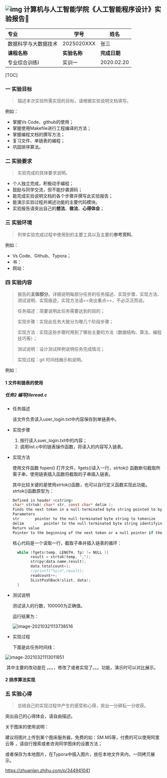 ## ![img](https://cnchen2000.oss-cn-shanghai.aliyuncs.com/img/logo.png)      计算机与人工智能学院《人工智能程序设计》实验报告📝

| 专业                 | 学号         | 姓名         |
| :------------------- | ------------ | ------------ |
| 数据科学与大数据技术 | 2025020XXX   | 张三         |
| **课程名称**         | **实验名称** | **完成日期** |
| 专业综合训练I        | 实训一       | 2020.02.20   |



[TOC]

### 一 实验目标

> 描述本次实验所需实现的目标，请根据实验说明文档填写。

例如：

- 掌握Vs Code、github的使用；
- 掌握使用Makefile进行工程编译的方法；
- 掌握编程文档的撰写方法；
- 复习文件、单链表的编程；
- 巩固排序算法。	

### 二 实验要求

> 实验完成的具体要求说明。

- 个人独立完成，积极动手编程；
- 鼓励与同学交流，但不能抄袭源码；
- 能完成实验说明文档的各个步骤并撰写此实验报告；
- 能演示实验过程并阐述功能的主要代码模块。
- 实验报告请突出自己的**想法**、**做法**、**心得体会**；

### 三 实验环境

> 列举实验完成过程中使用到的主要工具以及主要的**参考资料**。

例如：

- Vs Code、Github、Typora；
- 书：
- 网站：



### 四 实验内容

> 报告的**主体部分**。详细说明每部分任务的任务描述、实现步骤、实现方法、测试说明、实现痕迹，实现方法请==突出重点==，不必泛泛而谈。
>
> 任务描述：简要说明此任务需要达到的目的；
>
> 实现步骤：实现此任务大致分为哪几个阶段步骤；
>
> 实现方法：实现这些步骤时用到了哪些主要的方法（数据结构、算法、编程技巧等）；
>
> 测试说明：设计测试样例说明任务完成情况；
>
> 实现过程：git 时间线展示和说明。

例如：

#### 1 文件和链表的使用 

##### 任务2 编写fileread.c

- 任务描述

  该文件负责读入user_login.txt中内容保存到单链表中。

- 实现步骤

  1. 按行读入suer_login.txt中的内容；
  2. 调用list.c中的链表操作函数，将读入的内容写入链表。

- 实现方法

  使用文件函数 fopen() 打开文件，fgets()读入一行，strtok() 函数断句截取所需子串，使用链表插入函数将截取的子串插入链表。

  其中比较关键的是使用strtok()函数，也可以自行定义函数实现此功能。strtok()函数原型为：

  ```c
  Defined in header <cstring>		
  char* strtok( char* str, const char* delim );
  Finds the next token in a null-terminated byte string pointed to by str. The separator characters are identified by null-terminated byte string pointed to by delim. 
  Parameters
  str 	- 	pointer to the null-terminated byte string to tokenize
  delim 	- 	pointer to the null-terminated byte string identifying delimiters
  Return value
  Pointer to the beginning of the next token or a null pointer if there are no more tokens.     
  ```

  核心代码是一个读取一行，截取子串并插入链表的循环：

  ```c
    while (fgets(temp, LENGTH, fp) != NULL ){
          result = strtok(temp, ",");
          strcpy(data.name,result);
          data.totalcount=1;
          //printf("%s\n",result);        
          readcount++;
          SListPushBack(slist, data);
    }
  ```

- 测试说明

  测试读入的行数，100000为正确值。

  运行结果为：

  ![image-20210321113738516](https://cnchen2000.oss-cn-shanghai.aliyuncs.com/img/image-20210321113738516.png)

  

- 实现过程

  下面是此任务时间线：

![image-20210321113011851](https://cnchen2000.oss-cn-shanghai.aliyuncs.com/img/image-20210321113011851.png)

​		其中主要的改动是在 。。。，修改了或者实现了。。。功能，演示时可以对比展示。



#### 2 排序算法实现



### 五 实验心得

> 总结自己的实现过程中产生的感受和心得，突出一分耕耘一分收获。

突出自己的心得体会，请自由描述。











关于图床的使用说明：

建议将图片上传到某个图床服务器，免费的如：SM.MS等，付费的可以使用阿里云等 ，请自行搜索或者咨询同学图床的设置方法；

或者保存为本地图片，在Typora中插入图片，放在本地文件夹内，一同拷贝展示。

https://zhuanlan.zhihu.com/p/344941041





